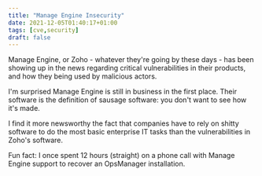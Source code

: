 ```yaml
---
title: "Manage Engine Insecurity"
date: 2021-12-05T01:40:17+01:00
tags: [cve,security]
draft: false
---
```


Manage Engine, or Zoho - whatever they're going by these days - has been showing up in the news regarding critical vulnerabilities in their products, and how they being used by malicious actors. 

I'm surprised Manage Engine is still in business in the first place. Their software is the definition of sausage software: you don't want to see how it's made.

I find it more newsworthy the fact that companies have to rely on shitty software to do the most basic enterprise IT tasks than the vulnerabilities in Zoho's software.

Fun fact: I once spent 12 hours (straight) on a phone call with Manage Engine support to recover an OpsManager installation.